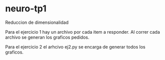 # neuro-tp1
 Reduccion de dimensionalidad

Para el ejercicio 1 hay un archivo por cada item a responder.
Al correr cada archivo se generan los graficos pedidos.

Para el ejercicio 2 el arhcivo ej2.py se encarga de generar todos los graficos.